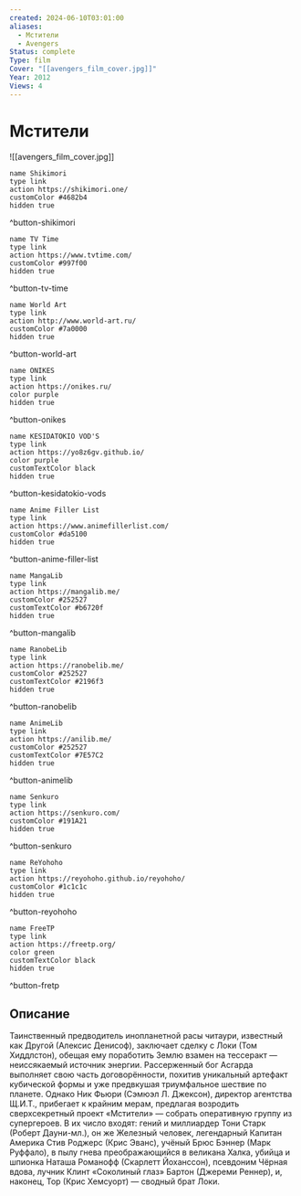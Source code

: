 ```yaml
---
created: 2024-06-10T03:01:00
aliases:
  - Мстители
  - Avengers
Status: complete
Type: film
Cover: "[[avengers_film_cover.jpg]]"
Year: 2012
Views: 4
---
```


# Мстители

![[avengers_film_cover.jpg]]


```button
name Shikimori
type link
action https://shikimori.one/
customColor #4682b4
hidden true
```
^button-shikimori

```button
name TV Time
type link
action https://www.tvtime.com/
customColor #997f00
hidden true
```
^button-tv-time

```button
name World Art
type link
action http://www.world-art.ru/
customColor #7a0000
hidden true
```
^button-world-art

```button
name ONIKES
type link
action https://onikes.ru/
color purple
hidden true
```
^button-onikes

```button
name KESIDATOKIO VOD'S
type link
action https://yo8z6gv.github.io/
color purple
customTextColor black
hidden true
```
^button-kesidatokio-vods

```button
name Anime Filler List
type link
action https://www.animefillerlist.com/
customColor #da5100
hidden true
```
^button-anime-filler-list

```button
name MangaLib
type link
action https://mangalib.me/
customColor #252527
customTextColor #b6720f
hidden true
```
^button-mangalib

```button
name RanobeLib
type link
action https://ranobelib.me/
customColor #252527
customTextColor #2196f3
hidden true
```
^button-ranobelib

```button
name AnimeLib
type link
action https://anilib.me/
customColor #252527
customTextColor #7E57C2
hidden true
```
^button-animelib

```button
name Senkuro
type link
action https://senkuro.com/
customColor #191A21
hidden true
```
^button-senkuro

```button
name ReYohoho
type link
action https://reyohoho.github.io/reyohoho/
customColor #1c1c1c
hidden true
```
^button-reyohoho

```button
name FreeTP
type link
action https://freetp.org/
color green
customTextColor black
hidden true
```
^button-fretp


## Описание

Таинственный предводитель инопланетной расы читаури, известный как Другой (Алексис Денисоф), заключает сделку с Локи (Том Хиддлстон), обещая ему поработить Землю взамен на тессеракт — неиссякаемый источник энергии. Рассерженный бог Асгарда выполняет свою часть договорённости, похитив уникальный артефакт кубической формы и уже предвкушая триумфальное шествие по планете. Однако Ник Фьюри (Сэмюэл Л. Джексон), директор агентства Щ.И.Т., прибегает к крайним мерам, предлагая возродить сверхсекретный проект «Мстители» — собрать оперативную группу из супергероев. В их число входят: гений и миллиардер Тони Старк (Роберт Дауни-мл.), он же Железный человек, легендарный Капитан Америка Стив Роджерс (Крис Эванс), учёный Брюс Бэннер (Марк Руффало), в пылу гнева преображающийся в великана Халка, убийца и шпионка Наташа Романофф (Скарлетт Йоханссон), псевдоним Чёрная вдова, лучник Клинт «Соколиный глаз» Бартон (Джереми Реннер), и, наконец, Тор (Крис Хемсуорт) — сводный брат Локи.
